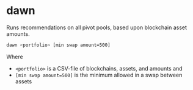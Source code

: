 # dawn

Runs recommendations on all pivot pools, based upon blockchain asset amounts.

```BASH
dawn <portfolio> [min swap amount=500]
```

Where 

* `<portfolio>` is a CSV-file of blockchains, assets, and amounts and
* `[min swap amount=500]` is the minimum allowed in a swap between assets
